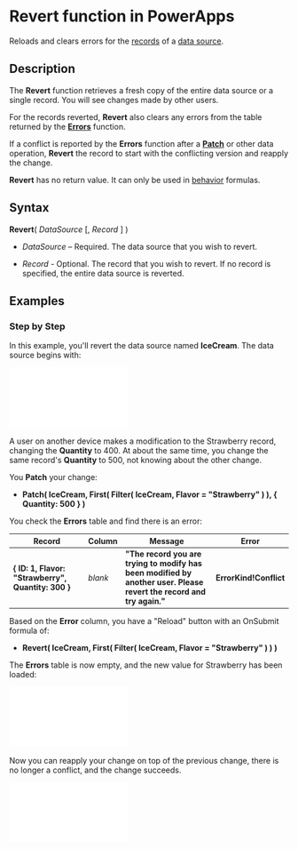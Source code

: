 <properties
	pageTitle="PowerApps: Revert function"
	description="Reference information for the Revert function in PowerApps, including syntax and examples"
	suite="powerapps"
	documentationCenter="na"
	authors="gregli-msft"
	manager="dwrede"
	editor=""
	tags=""/>

<tags
   ms.service="powerapps"
   ms.devlang="na"
   ms.topic="article"
   ms.tgt_pltfrm="na"
   ms.workload="na"
   ms.date="10/21/2015"
   ms.author="gregli"/>

# Revert function in PowerApps #

Reloads and clears errors for the [records](working-with-tables.md) of a [data source](working-with-data-sources.md). 

## Description ##

The **Revert** function retrieves a fresh copy of the entire data source or a single record.  You will see changes made by other users. 

For the records reverted, **Revert** also clears any errors from the table returned by the **[Errors](function-errors.md)** function.

If a conflict is reported by the **Errors** function after a **[Patch](function-patch.md)** or other data operation, **Revert** the record to start with the conflicting version and reapply the change.

**Revert** has no return value.  It can only be used in [behavior](file-name.md) formulas. 

## Syntax ##

**Revert**( *DataSource* [, *Record* ] )

- *DataSource* – Required. The data source that you wish to revert.

- *Record* - Optional.  The record that you wish to revert.  If no record is specified, the entire data source is reverted.

## Examples ##

### Step by Step ###

In this example, you'll revert the data source named **IceCream**. The data source begins with:

![](media/function-revert/icecream.png)

A user on another device makes a modification to the Strawberry record, changing the **Quantity** to 400.  At about the same time, you change the same record's **Quantity** to 500, not knowing about the other change.

You **Patch** your change:

- **Patch( IceCream, First( Filter( IceCream, Flavor = "Strawberry" ) ), { Quantity: 500 } )**

You check the **Errors** table and find there is an error:

| Record | Column | Message | Error |
|--------|--------|---------|-------|
| **{ ID: 1, Flavor: "Strawberry", Quantity: 300 }** | *blank* | **"The record you are trying to modify has been modified by another user.  Please revert the record and try again."** | **ErrorKind!Conflict** |

Based on the **Error** column, you have a "Reload" button with an OnSubmit formula of:

- **Revert( IceCream, First( Filter( IceCream, Flavor = "Strawberry" ) ) )**

The **Errors** table is now empty, and the new value for Strawberry has been loaded:

![](media/function-revert/icecream-after.png)

Now you can reapply your change on top of the previous change, there is no longer a conflict, and the change succeeds. 

![](media/function-revert/icecream-success.png)

